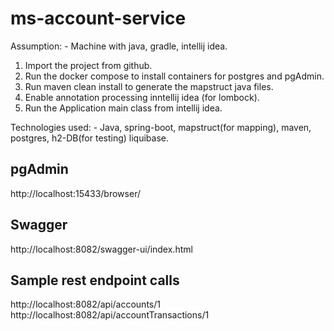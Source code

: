# ms-account-service

Assumption: - Machine with java, gradle, intellij idea.
1. Import the project from github.
2. Run the docker compose to install containers for postgres and pgAdmin.
3. Run maven clean install to generate the mapstruct java files.
4. Enable annotation processing inntellij idea (for lombock).
5. Run the Application main class from intellij idea.

Technologies used: - Java, spring-boot, mapstruct(for mapping), maven, postgres, h2-DB(for testing) liquibase.

pgAdmin
--------
http://localhost:15433/browser/

Swagger
--------
http://localhost:8082/swagger-ui/index.html

Sample rest endpoint calls
----------------------------
http://localhost:8082/api/accounts/1
http://localhost:8082/api/accountTransactions/1

